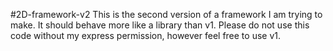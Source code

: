 #2D-framework-v2
This is the second version of a framework I am trying to make. It should behave more like a library than v1. Please do not use this code without my express permission, however feel free to use v1.
